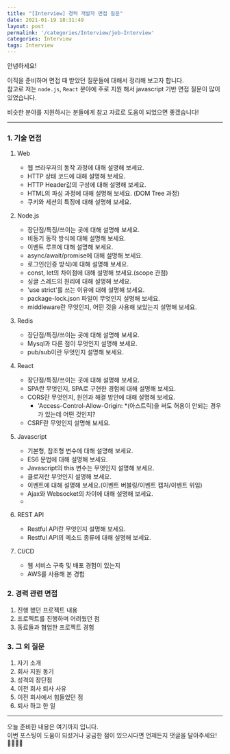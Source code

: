 ```yaml
---
title: "[Interview] 경력 개발자 면접 질문"
date: 2021-01-19 18:31:49
layout: post
permalink: '/categories/Interview/job-Interview'
categories: Interview
tags: Interview
--- 
```


안녕하세요!

이직을 준비하며 면접 때 받았던 질문들에 대해서 정리해 보고자 합니다.  
참고로 저는 `node.js`, `React` 분야에 주로 지원 해서 javascript 기반 면접 질문이 많이 있었습니다.  

비슷한 분야를 지원하시는 분들에게 참고 자료로 도움이 되었으면 좋겠습니다!

  
-----

### 1. 기술 면접
1. Web
    - 웹 브라우저의 동작 과정에 대해 설명해 보세요.
    - HTTP 상태 코드에 대해 설명해 보세요.
    - HTTP Header값의 구성에 대해 설명해 보세요.
    - HTML의 파싱 과정에 대해 설명해 보세요. (DOM Tree 과정)
    - 쿠키와 세션의 특징에 대해 설명해 보세요.
    
2. Node.js
    - 장단점/특징/쓰이는 곳에 대해 설명해 보세요.
    - 비동기 동작 방식에 대해 설명해 보세요.
    - 이벤트 루프에 대해 설명해 보세요.
    - async/await/promise에 대해 설명해 보세요.
    - 로그인(인증 방식)에 대해 설명해 보세요.
    - const, let의 차이점에 대해 설명해 보세요.(scope 관점)
    - 싱글 스레드의 원리에 대해 설명해 보세요.
    - 'use strict'를 쓰는 이유에 대해 설명해 보세요.
    - package-lock.json 파일이 무엇인지 설명해 보세요.
    - middleware란 무엇인지, 어떤 것을 사용해 보았는지 설명해 보세요.
    
3. Redis
    - 장단점/특징/쓰이는 곳에 대해 설명해 보세요.
    - Mysql과 다른 점이 무엇인지 설명해 보세요.
    - pub/sub이란 무엇인지 설명해 보세요.
    
4. React
    - 장단점/특징/쓰이는 곳에 대해 설명해 보세요.
    - SPA란 무엇인지, SPA로 구현한 경험에 대해 설명해 보세요.
    - CORS란 무엇인지, 원인과 해결 방안에 대해 설명해 보세요.
        - 'Access-Control-Allow-Origin: *(아스트릭)을 써도 허용이 안되는 경우가 있는데 어떤 것인지?
    - CSRF란 무엇인지 설명해 보세요.

        
5. Javascript
    - 기본형, 참조형 변수에 대해 설명해 보세요.
    - ES6 문법에 대해 설명해 보세요.
    - Javascript의 this 변수는 무엇인지 설명해 보세요.
    - 클로저란 무엇인지 설명해 보세요.
    - 이벤트에 대해 설명해 보세요.(이벤트 버블링/이벤트 캡처/이벤트 위임)
    - Ajax와 Websocket의 차이에 대해 설명해 보세요.
    - 
        
6. REST API
    - Restful API란 무엇인지 설명해 보세요.
    - Restful API의 메소드 종류에 대해 설명해 보세요.
    
7. CI/CD
    - 웹 서비스 구축 및 배포 경험이 있는지
    - AWS를 사용해 본 경험
    
  

### 2. 경력 관련 면접
1. 진행 했던 프로젝트 내용
2. 프로젝트를 진행하며 어려웠던 점
3. 동료들과 협업한 프로젝트 경험

 
### 3. 그 외 질문
1. 자기 소개
2. 회사 지원 동기
3. 성격의 장단점
4. 이전 회사 퇴사 사유
5. 이전 회사에서 힘들었던 점
6. 퇴사 하고 한 일


-----


오늘 준비한 내용은 여기까지 입니다.  
이번 포스팅이 도움이 되셨거나 궁금한 점이 있으시다면 언제든지 댓글을 달아주세요!🙋🏻‍♀️💡


